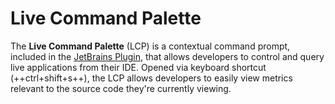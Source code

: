 # Live Command Palette

The **Live Command Palette** (LCP) is a contextual command prompt, included in the [JetBrains Plugin](../../technology/clients/jetbrains-plugin.md), that allows developers to control and query live applications from their IDE. Opened via keyboard shortcut (++ctrl+shift+s++), the LCP allows developers to easily view metrics relevant to the source code they're currently viewing.
